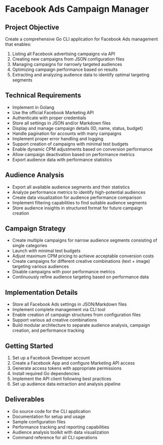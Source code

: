 # Facebook Ads Campaign Manager

## Project Objective
Create a comprehensive Go CLI application for Facebook Ads management that enables:
1. Listing all Facebook advertising campaigns via API
2. Creating new campaigns from JSON configuration files
3. Managing campaigns for narrowly targeted audiences
4. Optimizing campaign performance based on results
5. Extracting and analyzing audience data to identify optimal targeting segments

## Technical Requirements
- Implement in Golang
- Use the official Facebook Marketing API
- Authenticate with proper credentials
- Store all settings in JSON and/or Markdown files
- Display and manage campaign details (ID, name, status, budget)
- Handle pagination for accounts with many campaigns
- Implement proper error handling and logging
- Support creation of campaigns with minimal test budgets
- Enable dynamic CPM adjustments based on conversion performance
- Allow campaign deactivation based on performance metrics
- Export audience data with performance statistics

## Audience Analysis
- Export all available audience segments and their statistics
- Analyze performance metrics to identify high-potential audiences
- Create data visualization for audience performance comparison
- Implement filtering capabilities to find suitable audience segments
- Store audience insights in structured format for future campaign creation

## Campaign Strategy
- Create multiple campaigns for narrow audience segments consisting of single categories
- Launch with minimal test budgets
- Adjust maximum CPM pricing to achieve acceptable conversion costs
- Create campaigns for different creative combinations (text + image) targeting various audiences
- Disable campaigns with poor performance metrics
- Continuously refine audience targeting based on performance data

## Implementation Details
- Store all Facebook Ads settings in JSON/Markdown files
- Implement complete management via CLI tool
- Enable creation of campaign structures from configuration files
- Support various ad creative combinations
- Build modular architecture to separate audience analysis, campaign creation, and performance tracking

## Getting Started
1. Set up a Facebook Developer account
2. Create a Facebook App and configure Marketing API access
3. Generate access tokens with appropriate permissions
4. Install required Go dependencies
5. Implement the API client following best practices
6. Set up audience data extraction and analysis pipeline

## Deliverables
- Go source code for the CLI application
- Documentation for setup and usage
- Sample configuration files
- Performance tracking and reporting capabilities
- Audience analysis toolkit with data visualization
- Command reference for all CLI operations